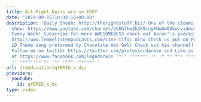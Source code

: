 ```yaml
---
title: Alt-Right Nazis are so EDGY
date: "2019-09-15T10:38:16+08:00"
description: 'Daily Shoah: http://therightstuff.biz/ One of the clowns who host the
  show: https://www.youtube.com/channel/UCDhlkwZb2K9ingFNwOw6Okw/videos NEW Videos
  Every Week! Subscribe for more AWESOMENESS check out Aaron''s podcast: Cine-Tific!
  http://www.lemmelistenpodcasts.com/cine-tific Also check us out on Patreon!: https://www.patreon.com/deadheadanimation
  LD Theme song preformed by Chocolate Hat Owl! Check out his channel! https://www.youtube.com/channel/UCyM7SByfijTbWwhIoOpo8BA
  Follow me on twitter https://twitter.com/professordarwin and Like us on FaceBook
  at https://www.facebook.com/legodarwin ᵀʰᶦˢ ᶜʰᵃᶰᶰᵉᶫ ᶦˢ ᶦᶰ ᶰᵒ ʷᵃʸ ˢᵖᵒᶰˢᵒʳᵉᵈ, ᵃᵘᵗʰᵒʳᶦᶻᵉᵈ
  ᵒʳ ᵉᶰᵈᵒʳˢᵉᵈ ᵇʸ ᵗʰᵉ ᴸᴱᴳᴼ ᶜᵒᵐᵖᵃᶰʸ⋅'
url: /reeducation/qYERIb_x_dc/
providers:
  youtube:
    id: qYERIb_x_dc
type: video
---
```

